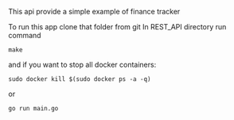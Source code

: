 This api provide a simple example of finance tracker

To run this app clone that folder from git
In REST_API directory run command

```
make
```
and if you want to stop all docker containers:
```
sudo docker kill $(sudo docker ps -a -q)
```
or

```
go run main.go
```
